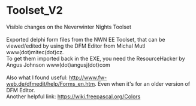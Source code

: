 # Toolset_V2
Visible changes on the Neverwinter Nights Toolset<br/>
<br/>
Exported delphi form files from the NWN EE Toolset, that can be viewed/edited by using the DFM Editor from Michal Mutl www(dot)mitec(dot)cz.<br/>
To get them imported back in the EXE, you need the ResourceHacker by Angus Johnson www(dot)angusj(dot)com
<br/>
<br/>
Also what I found useful: http://www.fw-web.de/dfmedit/help/Forms_en.htm. Even when it's for an older version of DFM Editor.<br/>
Another helpful link: https://wiki.freepascal.org/Colors
